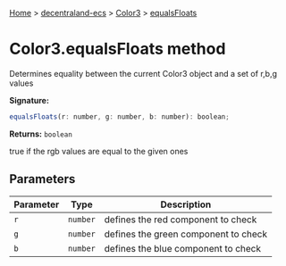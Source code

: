 [Home](./index) &gt; [decentraland-ecs](./decentraland-ecs.md) &gt; [Color3](./decentraland-ecs.color3.md) &gt; [equalsFloats](./decentraland-ecs.color3.equalsfloats.md)

# Color3.equalsFloats method

Determines equality between the current Color3 object and a set of r,b,g values

**Signature:**
```javascript
equalsFloats(r: number, g: number, b: number): boolean;
```
**Returns:** `boolean`

true if the rgb values are equal to the given ones

## Parameters

|  Parameter | Type | Description |
|  --- | --- | --- |
|  `r` | `number` | defines the red component to check |
|  `g` | `number` | defines the green component to check |
|  `b` | `number` | defines the blue component to check |

